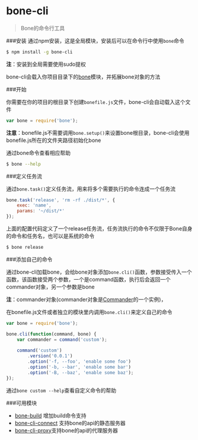 # bone-cli
> Bone的命令行工具

###安装
通过npm安装，这是全局模块，安装后可以在命令行中使用`bone`命令

```sh
$ npm install -g bone-cli
```

**注**：安装到全局需要使用sudo提权

bone-cli会载入你项目目录下的[bone](https://github.com/wyicwx/bone)模块，并拓展bone对象的方法

###开始

你需要在你的项目的根目录下创建`bonefile.js`文件，bone-cli会自动载入这个文件
```js
var bone = require('bone');
```
**注意**：bonefile.js不需要调用`bone.setup()`来设置bone根目录，bone-cli会使用bonefile.js所在的文件夹路径初始化bone


通过bone命令查看相应帮助
```sh
$ bone --help
```

###定义任务流

通过`bone.task()`定义任务流，用来将多个需要执行的命令连成一个任务流

```js
bone.task('release', 'rm -rf ./dist/*', {
	exec: 'name',
	params: '~/dist/*'
});
```

上面的配置代码定义了一个release任务流，任务流执行的命令不仅限于Bone自身的命令和任务名，也可以是系统的命令

```sh
$ bone release
```

###添加自己的命令

通过bone-cli加载bone，会给bone对象添加`bone.cli()`函数，参数接受传入一个函数，该函数接受两个参数，一个是command函数，执行后会返回一个commander对象，另一个参数是bone

**注**：commander对象(commander对象是[Commander](https://github.com/tj/commander.js)的一个实例)，

在bonefile.js文件或者独立的模块里内调用`bone.cli()`来定义自己的命令

```js
var bone = require('bone');

bone.cli(function(command, bone) {
	var commander = command('custom');
	
	command('custom')
		.version('0.0.1')
		.option('-f, --foo', 'enable some foo')
		.option('-b, --bar', 'enable some bar')
		.option('-B, --baz', 'enable some baz');
});
```
通过`bone custom --help`查看自定义命令的帮助

###可用模块

+ [bone-build](https://github.com/wyicwx/bone-build) 增加build命令支持
+ [bone-cli-connect](https://github.com/wyicwx/bone-cli-connect) 支持bone的api的静态服务器
+ [bone-cli-proxy](https://github.com/wyicwx/bone-cli-proxy)支持bone的api的代理服务器
